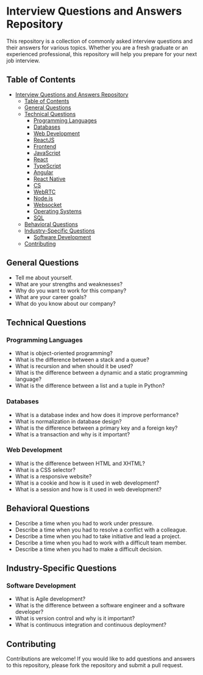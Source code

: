 # Interview Questions and Answers Repository

This repository is a collection of commonly asked interview questions and their answers for various topics.
Whether you are a fresh graduate or an experienced professional, this repository will help you prepare for your
next job interview.

## Table of Contents

- [Interview Questions and Answers Repository](#interview-questions-and-answers-repository)
  - [Table of Contents](#table-of-contents)
  - [General Questions](#general-questions)
  - [Technical Questions](#technical-questions)
    - [Programming Languages](#programming-languages)
    - [Databases](#databases)
    - [Web Development](#web-development)
    - [ReactJS](https://github.com/jobayer977/interview-questions/blob/main/pages/docs/react.en-US.mdx)
    - [Frontend](https://github.com/jobayer977/interview-questions/blob/main/pages/docs/front-end.en-US.mdx)
    - [JavaScript](https://github.com/jobayer977/interview-questions/blob/main/pages/docs/js.en-US.mdx)
    - [React](https://github.com/jobayer977/interview-questions/blob/main/pages/docs/react.en-US.mdx)
    - [TypeScript](https://github.com/jobayer977/interview-questions/blob/main/pages/docs/ts.en-US.mdx)
    - [Angular](https://github.com/jobayer977/interview-questions/blob/main/pages/docs/angular.en-US.mdx)
    - [React Native](https://github.com/jobayer977/interview-questions/blob/main/pages/docs/reactnative.en-US.mdx)
    - [CS](https://github.com/jobayer977/interview-questions/blob/main/pages/docs/cs.en-US.mdx)
    - [WebRTC](https://github.com/jobayer977/interview-questions/blob/main/pages/docs/webrtc.en-US.mdx)
    - [Node.js](https://github.com/jobayer977/interview-questions/blob/main/pages/docs/nodejs.en-US.mdx)
    - [Websocket](https://github.com/jobayer977/interview-questions/blob/main/pages/docs/websocket.en-US.mdx)
    - [Operating Systems](https://github.com/jobayer977/interview-questions/blob/main/pages/docs/operating-system.en-US.mdx)
    - [SQL](https://github.com/jobayer977/interview-questions/blob/main/pages/docs/sql.en-US.mdx)
  - [Behavioral Questions](#behavioral-questions)
  - [Industry-Specific Questions](#industry-specific-questions)
    - [Software Development](#software-development)
  - [Contributing](#contributing)

## General Questions

- Tell me about yourself.
- What are your strengths and weaknesses?
- Why do you want to work for this company?
- What are your career goals?
- What do you know about our company?

## Technical Questions

### Programming Languages

- What is object-oriented programming?
- What is the difference between a stack and a queue?
- What is recursion and when should it be used?
- What is the difference between a dynamic and a static programming language?
- What is the difference between a list and a tuple in Python?

### Databases

- What is a database index and how does it improve performance?
- What is normalization in database design?
- What is the difference between a primary key and a foreign key?
- What is a transaction and why is it important?

### Web Development

- What is the difference between HTML and XHTML?
- What is a CSS selector?
- What is a responsive website?
- What is a cookie and how is it used in web development?
- What is a session and how is it used in web development?

## Behavioral Questions

- Describe a time when you had to work under pressure.
- Describe a time when you had to resolve a conflict with a colleague.
- Describe a time when you had to take initiative and lead a project.
- Describe a time when you had to work with a difficult team member.
- Describe a time when you had to make a difficult decision.

## Industry-Specific Questions

### Software Development

- What is Agile development?
- What is the difference between a software engineer and a software developer?
- What is version control and why is it important?
- What is continuous integration and continuous deployment?

## Contributing

<p>Contributions are welcome! If you would like to add questions and answers to this repository, please fork the
repository and submit a pull request.</p>
